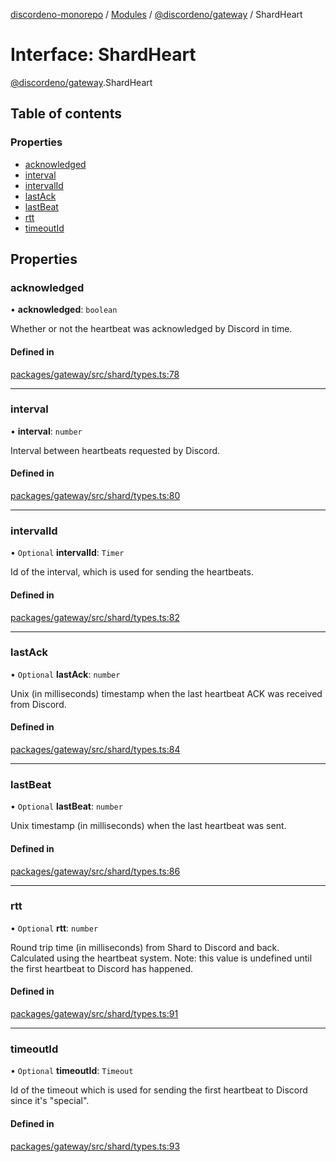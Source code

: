 [discordeno-monorepo](../README.md) / [Modules](../modules.md) / [@discordeno/gateway](../modules/discordeno_gateway.md) / ShardHeart

# Interface: ShardHeart

[@discordeno/gateway](../modules/discordeno_gateway.md).ShardHeart

## Table of contents

### Properties

- [acknowledged](discordeno_gateway.ShardHeart.md#acknowledged)
- [interval](discordeno_gateway.ShardHeart.md#interval)
- [intervalId](discordeno_gateway.ShardHeart.md#intervalid)
- [lastAck](discordeno_gateway.ShardHeart.md#lastack)
- [lastBeat](discordeno_gateway.ShardHeart.md#lastbeat)
- [rtt](discordeno_gateway.ShardHeart.md#rtt)
- [timeoutId](discordeno_gateway.ShardHeart.md#timeoutid)

## Properties

### acknowledged

• **acknowledged**: `boolean`

Whether or not the heartbeat was acknowledged by Discord in time.

#### Defined in

[packages/gateway/src/shard/types.ts:78](https://github.com/deepsarda/discordeno/blob/c6dc30bb/packages/gateway/src/shard/types.ts#L78)

---

### interval

• **interval**: `number`

Interval between heartbeats requested by Discord.

#### Defined in

[packages/gateway/src/shard/types.ts:80](https://github.com/deepsarda/discordeno/blob/c6dc30bb/packages/gateway/src/shard/types.ts#L80)

---

### intervalId

• `Optional` **intervalId**: `Timer`

Id of the interval, which is used for sending the heartbeats.

#### Defined in

[packages/gateway/src/shard/types.ts:82](https://github.com/deepsarda/discordeno/blob/c6dc30bb/packages/gateway/src/shard/types.ts#L82)

---

### lastAck

• `Optional` **lastAck**: `number`

Unix (in milliseconds) timestamp when the last heartbeat ACK was received from Discord.

#### Defined in

[packages/gateway/src/shard/types.ts:84](https://github.com/deepsarda/discordeno/blob/c6dc30bb/packages/gateway/src/shard/types.ts#L84)

---

### lastBeat

• `Optional` **lastBeat**: `number`

Unix timestamp (in milliseconds) when the last heartbeat was sent.

#### Defined in

[packages/gateway/src/shard/types.ts:86](https://github.com/deepsarda/discordeno/blob/c6dc30bb/packages/gateway/src/shard/types.ts#L86)

---

### rtt

• `Optional` **rtt**: `number`

Round trip time (in milliseconds) from Shard to Discord and back.
Calculated using the heartbeat system.
Note: this value is undefined until the first heartbeat to Discord has happened.

#### Defined in

[packages/gateway/src/shard/types.ts:91](https://github.com/deepsarda/discordeno/blob/c6dc30bb/packages/gateway/src/shard/types.ts#L91)

---

### timeoutId

• `Optional` **timeoutId**: `Timeout`

Id of the timeout which is used for sending the first heartbeat to Discord since it's "special".

#### Defined in

[packages/gateway/src/shard/types.ts:93](https://github.com/deepsarda/discordeno/blob/c6dc30bb/packages/gateway/src/shard/types.ts#L93)
